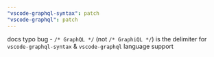 ```yaml
---
"vscode-graphql-syntax": patch
"vscode-graphql": patch
---
```


docs typo bug - `/* GraphQL */` (not `/* GraphiQL */`) is the delimiter for `vscode-graphql-syntax` & `vscode-graphql` language support
